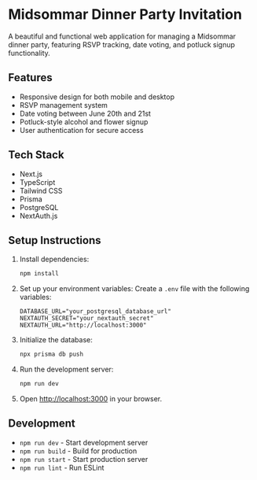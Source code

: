 # Midsommar Dinner Party Invitation

A beautiful and functional web application for managing a Midsommar dinner party, featuring RSVP tracking, date voting, and potluck signup functionality.

## Features

- Responsive design for both mobile and desktop
- RSVP management system
- Date voting between June 20th and 21st
- Potluck-style alcohol and flower signup
- User authentication for secure access

## Tech Stack

- Next.js
- TypeScript
- Tailwind CSS
- Prisma
- PostgreSQL
- NextAuth.js

## Setup Instructions

1. Install dependencies:
   ```bash
   npm install
   ```

2. Set up your environment variables:
   Create a `.env` file with the following variables:
   ```
   DATABASE_URL="your_postgresql_database_url"
   NEXTAUTH_SECRET="your_nextauth_secret"
   NEXTAUTH_URL="http://localhost:3000"
   ```

3. Initialize the database:
   ```bash
   npx prisma db push
   ```

4. Run the development server:
   ```bash
   npm run dev
   ```

5. Open [http://localhost:3000](http://localhost:3000) in your browser.

## Development

- `npm run dev` - Start development server
- `npm run build` - Build for production
- `npm run start` - Start production server
- `npm run lint` - Run ESLint

